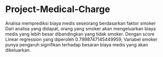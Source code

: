 # Project-Medical-Charge
Analisa memprediksi biaya medis seseorang berdasarkan faktor smoker
Dari analisa yang didapat, orang yang smoker akan mengeluarkan biaya medis yang lebih besar dibandingkan yang tidak smoker. Dengan score Linear regression yang diperoleh 0.7998747145449959, Variabel smoker punya pengaruh signifikan terhadap besaran biaya medis yang akan dikeluarkan.
